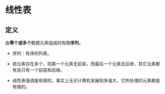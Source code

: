 # 线性表

## 定义

​	由**零个或多个**数据元素组成的有限**序列**。

- 序列：有序的列表。

- 若元素存在多个，则第一个元素无前驱，而最后一个元素无后继，其它元素都有且只有一个前驱和后继。

- 线性表强调是有限的，事实上无论计算机发展到多强大，它所处理的元素都是有限的。

  

